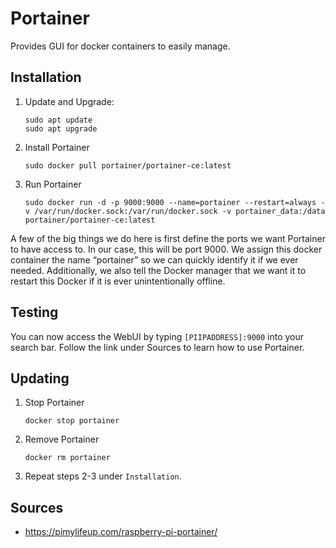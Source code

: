# Portainer 
Provides GUI for docker containers to easily manage.

## Installation
1. Update and Upgrade:
    ```
    sudo apt update
    sudo apt upgrade
    ```
2. Install Portainer
    ```
    sudo docker pull portainer/portainer-ce:latest
    ```
3. Run Portainer
    ```
    sudo docker run -d -p 9000:9000 --name=portainer --restart=always -v /var/run/docker.sock:/var/run/docker.sock -v portainer_data:/data portainer/portainer-ce:latest
    ```
A few of the big things we do here is first define the ports we want Portainer to have access to. In our case, this will be port 9000. 
We assign this docker container the name “portainer” so we can quickly identify it if we ever needed.
Additionally, we also tell the Docker manager that we want it to restart this Docker if it is ever unintentionally offline.

## Testing
You can now access the WebUI by typing `[PIIPADDRESS]:9000` into your search bar. Follow the link under Sources to learn how to use Portainer.

## Updating
1. Stop Portainer
    ```
    docker stop portainer
    ```
2. Remove Portainer
    ```
    docker rm portainer
    ```
3. Repeat steps 2-3 under `Installation`.

## Sources
* https://pimylifeup.com/raspberry-pi-portainer/